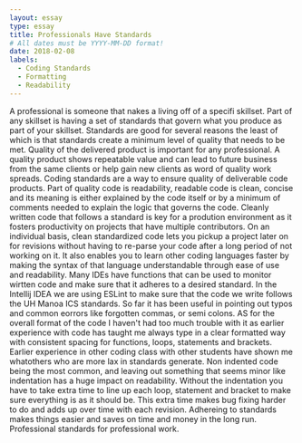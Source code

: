 ```yaml
---
layout: essay
type: essay
title: Professionals Have Standards
# All dates must be YYYY-MM-DD format!
date: 2018-02-08
labels:
  - Coding Standards
  - Formatting
  - Readability
---
```

  A professional is someone that nakes a living off of a specifi skillset.  Part of any skillset is having a set
of standards that govern what you produce as part of your skillset.  Standards are good for several reasons the
least of which is that standards create a minimum level of quality that needs to be met.  Quality of the delivered
product is important for any professional.  A quality product shows repeatable value and can lead to future business
from the same clients or help gain new clients as word of quality work spreads.  Coding standards are a way to ensure
quality of deliverable code products.
  Part of quality code is readability, readable code is clean, concise and its meaning is either explained by the code
itself or by a minimum of comments needed to explain the logic that governs the code. Cleanly written code that follows
a standard is key for a prodution environment as it fosters productivity on projects that have multiple contributors.
On an individual basis, clean standardized code lets you pickup a project later on for revisions without having to 
re-parse your code after a long period of not working on it.  It also enables you to learn other coding languages faster
by making the syntax of that language understandable through ease of use and readability.
  Many IDEs have functions that can be used to monitor wirtten code and make sure that it adheres to a desired standard.
In the Intellij IDEA we are using ESLint to make sure that the code we write follows the UH Manoa ICS standards.  So far
it has been useful in pointing out typos and common eorrors like forgotten commas, or semi colons.  AS for the overall
format of the code I haven't had too much trouble with it as earlier experience with code has taught me always type
in a clear formatted way with consistent spacing for functions, loops, statements and brackets.  Earlier experience in
other coding class with other students have shown me whatothers who are more lax in standards generate.  Non indented code
being the most common, and leaving out something that seems minor like indentation has a huge impact on readability.
Without the indentation you have to take extra time to line up each loop, statement and bracket to make sure everything
is as it should be.  This extra time makes bug fixing harder to do and adds up over time with each revision.  Adhereing to
standards makes things easier and saves on time and money in the long run.  Professional standards for professional work.
